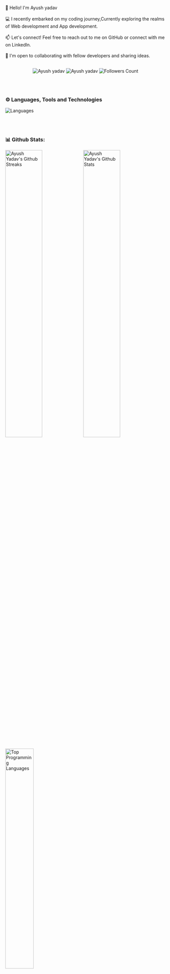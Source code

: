 <p>
    <br>
    👋 Hello! I'm Ayush yadav <br>
    <br>
    💻 I recently embarked on my coding journey,Currently exploring the realms of Web development and App development.  <br>
    <br>
    📫 Let's connect! Feel free to reach out to me on GitHub or connect with me on LinkedIn.<br>
     <br>
    🚀 I'm open to collaborating with fellow developers and sharing ideas.<br>
    <br>
     
   
</p>


<p align="center">
    <img src="https://komarev.com/ghpvc/?username=ayush215mb" alt="Ayush yadav">
    <img src="https://wakatime.com/badge/user/018e1e9b-fa9a-4c57-9db2-00aca6031ace.svg" alt="Ayush yadav" />
    <img src="https://img.shields.io/github/followers/ayush215mb?label=Follow&style=social" alt="Followers Count">
</p>

<br><br>

### ⚙️ Languages, Tools and Technologies
<img src="https://skillicons.dev/icons?i=html,css,js,c,cpp" alt="Languages">

<br><br>

### 📊 Github Stats:
<p>
    <img src="https://github-readme-streak-stats.herokuapp.com/?user=ayush215mb&theme=midnight-purple"
        alt="Ayush Yadav's Github Streaks" width="48%" align="left">
    <img src="https://github-readme-stats.vercel.app/api?username=ayush215mb&theme=midnight-purple&show_icons=true&rank_icon=github&hide=prs,issues"
        alt="Ayush Yadav's Github Stats" width="48%" align="left">
    <img src="https://github-readme-stats.vercel.app/api/top-langs/?username=ayush215mb&theme=midnight-purple"
        alt="Top Programming Languages" width="42%" align="top-right">
</p>

<br>
<img src="https://github-readme-activity-graph.vercel.app/graph?username=ayush215mb" alt="ayush215mb" width="92%"
    align="center" />
<br><br>

### 🗼 Connect With Me:
<p align="center" >
    <a href="https://www.linkedin.com/in/ayush215mb/" target="_blank"> <img
            src="https://media.giphy.com/media/QhPL2mdDVzeuHiRcIw/giphy.gif" height="110px" /> </a>
   <a href="https://www.instagram.com/ayush215mb?igsh=MWk4OGRtMW11Mzl0aA==" target="_blank"> <img
                src="https://media.giphy.com/media/v1.Y2lkPTc5MGI3NjExNXI3cWQ3dWw5cHlwcGRubmhldmoycHg2dzR2cmE3dnB5d2xkNTl3MiZlcD12MV9pbnRlcm5hbF9naWZfYnlfaWQmY3Q9cw/ZYPv7y2G1AFcb29lHm/giphy.gif" height="100px" /> </a>
    <a href="https://ayush215mb.vercel.app/" target="_blank"  >
    <img  src="https://ayush215mb.vercel.app/Images/apple-touch-icon.png" height="70px"/>
    </a>

</p>

